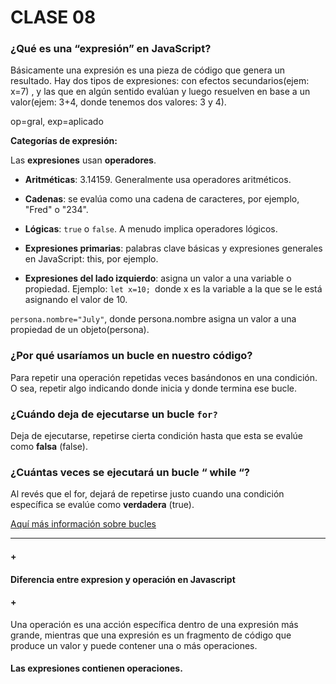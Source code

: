 # CLASE 08
### ¿Qué es una “expresión” en JavaScript?
 Básicamente una expresión es una pieza de código que genera un resultado.
 Hay dos tipos de expresiones: con efectos secundarios(ejem: x=7) , y las que en algún sentido evalúan y luego resuelven en
 base a un valor(ejem: 3+4, donde tenemos dos valores: 3 y 4).
    
op=gral, exp=aplicado
    
**Categorías de expresión:**
    
Las **expresiones** usan **operadores**.
    
  + **Aritméticas**: 3.14159. Generalmente usa operadores aritméticos.

  + **Cadenas**: se evalúa como una cadena de caracteres, por ejemplo, "Fred" o "234". 

  + **Lógicas**: `true` o `false`. A menudo implica operadores lógicos.

  + **Expresiones primarias**: palabras clave básicas y expresiones generales en JavaScript: this, por ejemplo.

  + **Expresiones del lado izquierdo**: asigna un valor a una variable o propiedad.
    Ejemplo:
``let x=10; ``donde x es la variable a la que se le está asignando el valor de 10.

``persona.nombre="July"``, donde persona.nombre asigna un valor a una propiedad de un objeto(persona).

### ¿Por qué usaríamos un bucle en nuestro código?
Para repetir una operación repetidas veces basándonos en una condición. O sea, repetir algo indicando donde inicia y donde termina ese bucle.


### ¿Cuándo deja de ejecutarse un bucle **`for?`**
Deja de ejecutarse, repetirse cierta condición hasta que esta se evalúe como **falsa** (false).


### ¿Cuántas veces se ejecutará un bucle “ while “?
Al revés que el for, dejará de repetirse justo cuando una condición específica se evalúe como **verdadera** (true).

[Aquí más información sobre bucles](https://developer.mozilla.org/es/docs/Web/JavaScript/Guide/Loops_and_iteration)

-----------------------------------
#### +
#### Diferencia entre expresion y operación en Javascript
#### + 

Una operación es una acción específica dentro de una expresión más grande, mientras que una expresión es un fragmento de código que produce un valor y puede contener una o más operaciones.
#### Las expresiones contienen operaciones.

